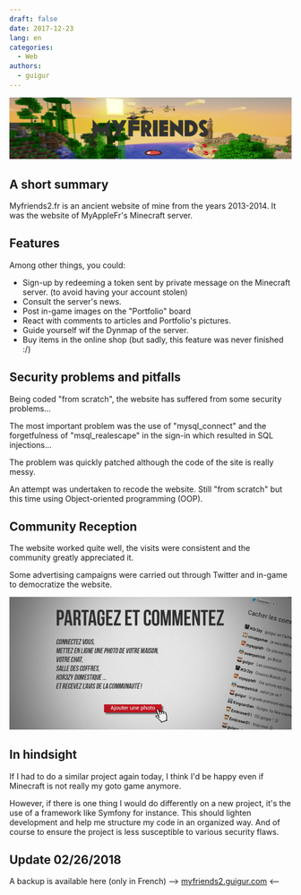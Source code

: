 ```yaml
---
draft: false 
date: 2017-12-23
lang: en
categories:
  - Web
authors:
  - guigur
---
```


![Banner](myfriends2_banner.png)

## A short summary

Myfriends2.fr is an ancient website of mine from the years 2013-2014.
It was the website of  MyAppleFr's Minecraft server.
<!-- more -->

## Features

Among other things, you could:

- Sign-up by redeeming a token sent by private message on the Minecraft server. (to avoid having your account stolen)
- Consult the server's news.
- Post in-game images on the "Portfolio" board
- React with comments to articles and Portfolio's pictures.
- Guide yourself wif the Dynmap of the server.
- Buy items in the online shop (but sadly, this feature was never finished :/)

## Security problems and pitfalls

Being coded "from scratch", the website has suffered from some security problems...

The most important problem was the use of "mysql_connect" and the forgetfulness of "msql_realescape" in the sign-in which resulted in SQL injections...

The problem was quickly patched although the code of the site is really messy.

An attempt was undertaken to recode the website. Still "from scratch" but this time using Object-oriented programming (OOP).
## Community Reception

The website worked quite well, the visits were consistent and the community greatly appreciated it.

Some advertising campaigns were carried out through Twitter and in-game to democratize the website.

![Advertising on the main page of myfriends2](myfriends2_pub.png)

## In hindsight

If I had to do a similar project again today, I think I'd be happy even if Minecraft is not really my goto game anymore.

However, if there is one thing I would do differently on a new project, it's  the use of a framework like Symfony for instance. This should lighten development and help me structure my code in an organized way. And of course to ensure the project is less susceptible to various security flaws.

## Update 02/26/2018

A backup is available here (only in French) --> [myfriends2.guigur.com](http://myfriends2.guigur.com/) <--

